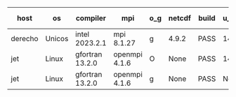 

| host     | os       | compiler                              | mpi                      | o_g        | netcdf        | build       | u_pass          | u_fail          | s_pass            | s_fail            | e_pass             | e_fail             | nuopc_pass       | nuopc_fail       | artifacts link          |
|----------|----------|---------------------------------------|--------------------------|------------|---------------|-------------|-----------------|-----------------|-------------------|-------------------|--------------------|--------------------|------------------|------------------|-------------------------|
| derecho | Unicos | intel 2023.2.1 | mpi 8.1.27  | g | 4.9.2  | PASS | 14197 | 0 | 51 | 0 | 80 | 0 | 58 | 0 | <a href="https://github.com/esmf-org/esmf-test-artifacts/tree/5acce66f10b5144a9e15e837cad5468cc1d5b06d/develop/intel/2023.2.1/g/mpi/8.1.27" target="_blank">5acce66</a> | 
| jet | Linux | gfortran 13.2.0 | openmpi 4.1.6  | O | None  | PASS | 14197 | 0 | 51 | 0 | 80 | 0 | 57 | 0 | <a href="https://github.com/esmf-org/esmf-test-artifacts/tree/3be48b28c751f601c754a10fcb088b4350b32797/develop/gfortran/13.2.0/O/openmpi/4.1.6" target="_blank">3be48b2</a> | 
| jet | Linux | gfortran 13.2.0 | openmpi 4.1.6  | g | None  | PASS | None | None | None | None | None | None | None | None | <a href="https://github.com/esmf-org/esmf-test-artifacts/tree/ee81b4bcf7a3ad003db3524a7a809bca56534b6d/develop/gfortran/13.2.0/g/openmpi/4.1.6" target="_blank">ee81b4b</a> | 
